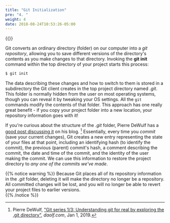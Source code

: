 ```yaml
---
title: "Git Initialization"
pre: "4. "
weight: 4
date: 2018-08-24T10:53:26-05:00
---
```


{{<youtube zYXS4ILE_Mo>}}

Git converts an ordinary directory (folder) on our computer into a _git repository_, allowing you to save different versions of the directory's contents as you make changes to that directory.  Invoking the **git init** command within the top directory of your project starts this process:

```js
$ git init 
```

The data describing these changes and how to switch to them is stored in a subdirectory the Git client creates in the top project directory named _.git_.  This folder is normally hidden from the user on most operating systems, though you can reveal it by tweaking your OS settings.  All the `git` commands modify the contents of that folder.  This approach has one really great benefit - if you copy your project folder into a new location, your repository information goes with it!

If you're curious about the structure of the _.git_ folder, Pierre DeWulf has a [good post discussing it](https://www.daolf.com/posts/git-series-part-1/) on his blog. [^daolf2019] Essentially, every time you _commit_ (save your current changes), Git creates a new entry representing the state of your files at that point, including an identifying hash (to identify the commit), the previous (parent) commit's hash, a comment describing the commit, the date and time of the commit, and the identity of the user making the commit. We can use this information to restore the project directory to _any one of the commits we've made_.

[^daolf2019]: Pierre DeWulf, ["Git series 1/3: Understanding git for real by exploring the .git directory"](https://www.daolf.com/posts/git-series-part-1/), _daolf.com_, Jan 1, 2019.

{{% notice warning %}}
Because Git places all of its repository information in the _.git_ folder, deleting it will make the directory no longer be a repository.  All committed changes will be lost, and you will no longer be able to revert your project files to earlier versions.  
{{% /notice %}}
